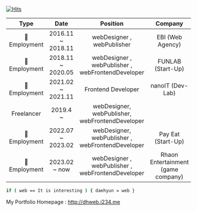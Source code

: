 [![Hits](https://hits.seeyoufarm.com/api/count/incr/badge.svg?url=https%3A%2F%2Fgithub.com%2Fwebcogy%2F&count_bg=%2379C83D&title_bg=%23555555&icon=&icon_color=%23E7E7E7&title=hits&edge_flat=false)](https://hits.seeyoufarm.com)

 
|    Type     |        Date        |                        Position                        |        Company        |
|:-------------:|:-----------------:|:-----------------------------------------------------:|:--------------------------:|
|🏢 Employment | 2016.11 ~ 2018.11 |              webDesigner , webPublisher             |      EBI (Web Agency)      |
|🏢 Employment | 2018.11 ~ 2020.05  | webDesigner , webPublisher , webFrontendDeveloper |      FUNLAB (Start-Up)     |
|🏢 Employment | 2021.02 ~ 2021.11 |                  Frontend Developer                  |      nanoIT (Dev-Lab)        |
| Freelancer   | 2019.4 ~          |   webDesigner,  webPublisher,  webFrontendDeveloper                      |                             |
|🏢 Employment | 2022.07 ~ 2023.02 |                  webDesigner, webPublisher , webFrontendDeveloper      |      Pay Eat (Start-Up)        |
|🏢 Employment | 2023.02 ~ now |                  webDesigner , webPublisher , webFrontendDeveloper      |      Rhaon Entertainment (game company)        |

```sh
if ( web == It is interesting ) { daehyun = web }
```

My Portfolio Homepage : http://dhweb.i234.me

